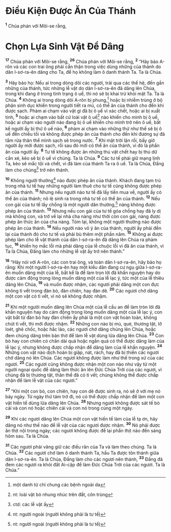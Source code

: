 # Ðiều Kiện Ðược Ăn Của Thánh
<sup><b>1</b></sup> Chúa phán với Môi-se rằng, 
# Chọn Lựa Sinh Vật Ðể Dâng
<sup><b>17</b></sup> Chúa phán với Môi-se rằng, <sup><b>26</b></sup> Chúa phán với Môi-se rằng, <sup><b>2</b></sup> “Hãy bảo A-rôn và các con trai ông phải cẩn thận trong việc dùng những của thánh do dân I-sơ-ra-ên dâng cho Ta, để họ không làm ô danh thánh Ta. Ta là Chúa.

<sup><b>3</b></sup> Hãy bảo họ: Nếu ai trong dòng dõi các ngươi, trải qua các thế hệ, đến gần những của thánh, tức những lễ vật do dân I-sơ-ra-ên đã dâng lên Chúa, trong khi đang ở trong tình trạng ô uế, thì nó sẽ bị khai trừ khỏi mặt Ta. Ta là Chúa. <sup><b>4</b></sup> Không ai trong dòng dõi A-rôn bị phung,[^1-7e16f7f9-26bb-4d15-9c7d-12d7e7eb3713] hoặc bị nhiễm trùng ở bộ phận sinh dục khiến trong người tiết ra mủ, có thể ăn của thánh cho đến khi được sạch. Phàm ai chạm vào vật gì đã bị ô uế vì xác chết, hoặc ai bị xuất tinh, <sup><b>5</b></sup> hoặc ai chạm vào bất cứ loài vật ô uế[^2-7e16f7f9-26bb-4d15-9c7d-12d7e7eb3713] nào khiến cho mình bị ô uế, hoặc ai chạm vào người nào đang bị ô uế khiến cho mình trở nên ô uế, bất kể người ấy bị thứ ô uế nào, <sup><b>6</b></sup> phàm ai chạm vào những thứ như thế sẽ bị ô uế đến chiều tối và không được phép ăn của thánh cho đến khi đương sự đã tắm rửa thân thể mình sạch sẽ trong nước. <sup><b>7</b></sup> Khi mặt trời lặn rồi, bấy giờ người ấy mới được sạch, rồi sau đó mới có thể ăn của thánh, vì đó là phần ăn của người ấy. <sup><b>8</b></sup> Tư tế không được ăn những thú vật chết hay bị thú dữ cắn xé, kẻo sẽ bị ô uế vì chúng. Ta là Chúa. <sup><b>9</b></sup> Các tư tế phải giữ mạng lịnh Ta, kẻo sẽ mắc tội và chết, vì đã làm của thánh Ta ra ô uế. Ta là Chúa, Ðấng làm cho chúng[^3-7e16f7f9-26bb-4d15-9c7d-12d7e7eb3713] trở nên thánh.

<sup><b>10</b></sup> Không người thường[^4-7e16f7f9-26bb-4d15-9c7d-12d7e7eb3713] nào được phép ăn của thánh. Khách đang tạm trú trong nhà tư tế hay những người làm thuê cho tư tế cũng không được phép ăn của thánh. <sup><b>11</b></sup> Nhưng nếu người nào tư tế đã lấy tiền mua về, người ấy có thể ăn của thánh; nô lệ sinh ra trong nhà tư tế có thể ăn của thánh. <sup><b>12</b></sup> Nếu con gái của tư tế lấy chồng là một người dân thường,[^5-7e16f7f9-26bb-4d15-9c7d-12d7e7eb3713] nàng không được phép ăn của thánh. <sup><b>13</b></sup> Nhưng nếu con gái của tư tế góa chồng hay đã ly dị mà không con, và trở về lại nhà cha nàng như thời còn con gái, nàng được phép ăn thức ăn của cha nàng. Tóm lại, không một người thường nào được phép ăn của thánh. <sup><b>14</b></sup> Nếu người nào vô ý ăn của thánh, người ấy phải đền lại của thánh đó cho tư tế và phải bù thêm một phần năm. <sup><b>15</b></sup> Không ai được phép làm cho lễ vật thánh của dân I-sơ-ra-ên đã dâng lên Chúa ra phàm tục, <sup><b>16</b></sup> khiến họ mắc lỗi mà phải dâng của lễ chuộc lỗi vì đã ăn của thánh, vì Ta là Chúa, Ðấng làm cho những lễ vật ấy trở nên thánh.”

<sup><b>18</b></sup> “Hãy nói với A-rôn, các con trai ông, và toàn dân I-sơ-ra-ên, hãy bảo họ rằng: Khi một người I-sơ-ra-ên hay một kiều dân đang cư ngụ giữa I-sơ-ra-ên muốn dâng một của lễ, bất kể là để làm trọn lời đã khấn nguyện hay do được cảm động trong lòng muốn dâng một của lễ lạc ý, tức một của lễ thiêu dâng lên Chúa, <sup><b>19</b></sup> và muốn được nhậm, các ngươi phải dâng một con đực không tì vết trong đàn bò, đàn chiên, hay đàn dê. <sup><b>20</b></sup> Các ngươi chớ dâng một con vật có tì vết, vì nó sẽ không được nhậm.

<sup><b>21</b></sup> Khi một người muốn dâng lên Chúa một của lễ cầu an để làm tròn lời đã khấn nguyện hay do cảm động trong lòng muốn dâng một của lễ lạc ý, con vật bắt từ đàn bò hay đàn chiên ấy phải là một con vật hoàn toàn, không chút tì vết, thì mới được nhậm. <sup><b>22</b></sup> Những con nào bị mù, què, thương tật, lở loét, ghẻ chốc, hoặc hắc lào, các ngươi chớ dâng chúng lên Chúa, hoặc đem chúng dâng trên bàn thờ để làm lễ vật dùng lửa dâng lên Chúa. <sup><b>23</b></sup> Con bò hay con chiên có chân dài quá hoặc ngắn quá có thể được dâng làm của lễ lạc ý, nhưng không được chấp nhận để dâng làm của lễ khấn nguyện. <sup><b>24</b></sup> Những con vật nào dịch hoàn bị giập, nát, rách, hay đã bị thiến các ngươi chớ dâng nó lên Chúa. Các ngươi không được làm như thế trong xứ của các ngươi. <sup><b>25</b></sup> Các ngươi cũng không được nhận một con nào như vậy từ một người ngoại quốc để dâng làm thức ăn lên Ðức Chúa Trời của các ngươi, vì chúng đã bị thương tật, thân thể đã có tì vết; chúng không thể được chấp nhận để làm lễ vật của các ngươi.”

<sup><b>27</b></sup> “Khi một con bò, con chiên, hay con dê được sinh ra, nó sẽ ở với mẹ nó bảy ngày. Từ ngày thứ tám trở đi, nó có thể được chấp nhận để làm một con vật hiến tế dùng lửa dâng lên Chúa. <sup><b>28</b></sup> Nhưng ngươi không được sát tế bò cái và con nó hoặc chiên cái và con nó trong cùng một ngày.

<sup><b>29</b></sup> Khi các ngươi dâng lên Chúa một con vật hiến tế làm của lễ tạ ơn, hãy dâng nó như thế nào để lễ vật của các ngươi được nhậm. <sup><b>30</b></sup> Nó phải được ăn thịt nội trong ngày; các ngươi không được để lại phần thịt nào đến sáng hôm sau. Ta là Chúa.

<sup><b>31</b></sup> Các ngươi phải vâng giữ các điều răn của Ta và làm theo chúng. Ta là Chúa. <sup><b>32</b></sup> Các ngươi chớ làm ô danh thánh Ta, hầu Ta được tôn thánh giữa dân I-sơ-ra-ên. Ta là Chúa, Ðấng làm cho các ngươi nên thánh, <sup><b>33</b></sup> Ðấng đã đem các ngươi ra khỏi đất Ai-cập để làm Ðức Chúa Trời của các ngươi. Ta là Chúa.”

[^1-7e16f7f9-26bb-4d15-9c7d-12d7e7eb3713]: một danh từ chỉ chung các bệnh ngoài da
[^2-7e16f7f9-26bb-4d15-9c7d-12d7e7eb3713]: nt: loài vật bò nhung nhúc trên đất, côn trùng
[^3-7e16f7f9-26bb-4d15-9c7d-12d7e7eb3713]: ctd: các lễ vật ấy
[^4-7e16f7f9-26bb-4d15-9c7d-12d7e7eb3713]: nt: người ngoài (người không phải là tư tế)
[^5-7e16f7f9-26bb-4d15-9c7d-12d7e7eb3713]: nt: người ngoài (người không phải là tư tế)